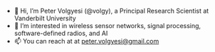 - 👋 Hi, I’m Peter Volgyesi (@volgy), a Principal Research Scientist at Vanderbilt University
- 👀 I’m interested in wireless sensor networks, signal processing, software-defined radios, and AI
- 📫 You can reach at at peter.volgyesi@gmail.com
